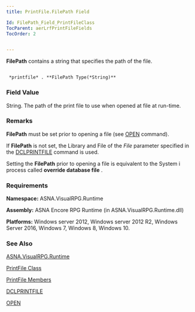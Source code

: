 ```yaml
---
title: PrintFile.FilePath Field

Id: FilePath_Field_PrintFileClass
TocParent: aerLrfPrintFileFields
TocOrder: 2


---
```


**FilePath** contains a string that specifies the path of the file. 

```

 *printfile* . **FilePath Type(*String)** 
```

### Field Value
String. The path of the print file to use when opened at file at run-time. 

### Remarks
**FilePath** must be set prior to opening a file (see [OPEN](OPEN.html) command). 

If **FilePath** is not set, the Library and File of the *File* parameter specified in the [DCLPRINTFILE](DCLPRINTFILE.html) command is used. 

Setting the **FilePath** prior to opening a file is equivalent to the System i process called **override database file** . 

### Requirements
**Namespace:** ASNA.VisualRPG.Runtime 

**Assembly:** ASNA Encore RPG Runtime (in ASNA.VisualRPG.Runtime.dll) 

**Platforms:** Windows server 2012, Windows server 2012 R2, Windows Server 2016, Windows 7, Windows 8, Windows 10. 

### See Also
[ASNA.VisualRPG.Runtime](aerLrfRuntimeNamespace.html)

[PrintFile Class](aerLrfPrintFileClass.html)

[PrintFile Members](aerLrfPrintFileMembers.html)

[DCLPRINTFILE](DCLPRINTFILE.html)

[OPEN](OPEN.html) 

